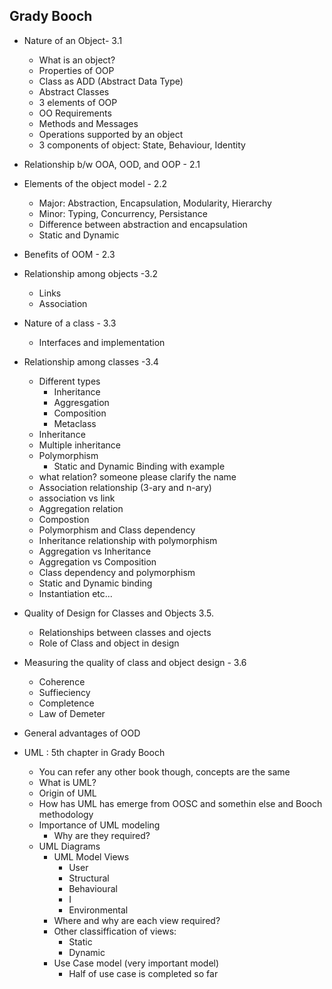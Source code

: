 ## Grady Booch

- Nature of an Object- 3.1
	- What is an object?
	- Properties of OOP
	- Class as ADD (Abstract Data Type)
	- Abstract Classes
	- 3 elements of OOP
	- OO Requirements
	- Methods and Messages
	- Operations supported by an object
	- 3 components of object: State, Behaviour, Identity

- Relationship b/w OOA, OOD, and OOP - 2.1
- Elements of the object model - 2.2
	- Major: Abstraction, Encapsulation, Modularity, Hierarchy
	- Minor: Typing, Concurrency, Persistance
	- Difference between abstraction and encapsulation
	- Static and Dynamic 
- Benefits of OOM - 2.3
- Relationship among objects -3.2
	- Links
	- Association

- Nature of a class - 3.3
	- Interfaces and implementation
- Relationship among classes -3.4
	- Different types
		- Inheritance
		- Aggresgation
		- Composition
		- Metaclass
	- Inheritance
	- Multiple inheritance
	- Polymorphism
		- Static and Dynamic Binding with example
	- what relation? someone please clarify the name
	- Association relationship (3-ary and n-ary) 
	- association vs link
	- Aggregation relation
	- Compostion
	- Polymorphism and Class dependency
	- Inheritance relationship with polymorphism
	- Aggregation vs Inheritance
	- Aggregation vs Composition
	- Class dependency and polymorphism
	- Static and Dynamic binding
	- Instantiation etc...
- Quality of Design for Classes and Objects 3.5.
	- Relationships between classes and ojects
	- Role of Class and object in design
- Measuring the quality of class and object design - 3.6
	- Coherence
	- Suffieciency
	- Completence
	- Law of Demeter
- General advantages of OOD
- UML : 5th chapter in Grady Booch
	- You can refer any other book though, concepts are the same
	- What is UML?
	- Origin of UML
	- How has UML has emerge from OOSC and somethin else and Booch methodology
	- Importance of UML modeling
		- Why are they required?
	- UML Diagrams
		- UML Model Views
			- User
			- Structural
			- Behavioural
			- I
			- Environmental
		- Where and why are each view required?
		- Other classiffication of views:
			- Static
			- Dynamic
		- Use Case model (very important model)
			- Half of use case is completed so far

